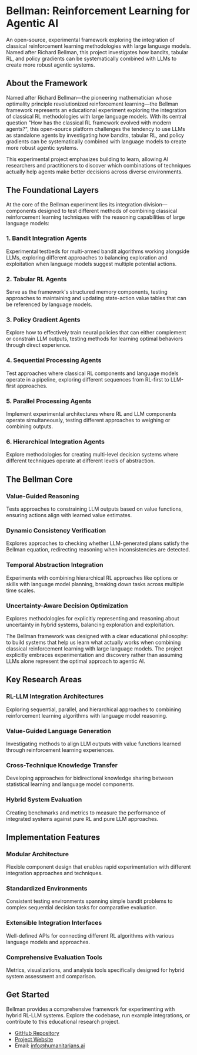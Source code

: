 # Bellman: Reinforcement Learning for Agentic AI

An open-source, experimental framework exploring the integration of classical reinforcement learning methodologies with large language models. Named after Richard Bellman, this project investigates how bandits, tabular RL, and policy gradients can be systematically combined with LLMs to create more robust agentic systems.

## About the Framework

Named after Richard Bellman—the pioneering mathematician whose optimality principle revolutionized reinforcement learning—the Bellman framework represents an educational experiment exploring the integration of classical RL methodologies with large language models. With its central question "How has the classical RL framework evolved with modern agents?", this open-source platform challenges the tendency to use LLMs as standalone agents by investigating how bandits, tabular RL, and policy gradients can be systematically combined with language models to create more robust agentic systems.

This experimental project emphasizes building to learn, allowing AI researchers and practitioners to discover which combinations of techniques actually help agents make better decisions across diverse environments.

## The Foundational Layers

At the core of the Bellman experiment lies its integration division—components designed to test different methods of combining classical reinforcement learning techniques with the reasoning capabilities of large language models:

### 1. Bandit Integration Agents
Experimental testbeds for multi-armed bandit algorithms working alongside LLMs, exploring different approaches to balancing exploration and exploitation when language models suggest multiple potential actions.

### 2. Tabular RL Agents
Serve as the framework's structured memory components, testing approaches to maintaining and updating state-action value tables that can be referenced by language models.

### 3. Policy Gradient Agents
Explore how to effectively train neural policies that can either complement or constrain LLM outputs, testing methods for learning optimal behaviors through direct experience.

### 4. Sequential Processing Agents
Test approaches where classical RL components and language models operate in a pipeline, exploring different sequences from RL-first to LLM-first approaches.

### 5. Parallel Processing Agents
Implement experimental architectures where RL and LLM components operate simultaneously, testing different approaches to weighing or combining outputs.

### 6. Hierarchical Integration Agents
Explore methodologies for creating multi-level decision systems where different techniques operate at different levels of abstraction.

## The Bellman Core

### Value-Guided Reasoning
Tests approaches to constraining LLM outputs based on value functions, ensuring actions align with learned value estimates.

### Dynamic Consistency Verification
Explores approaches to checking whether LLM-generated plans satisfy the Bellman equation, redirecting reasoning when inconsistencies are detected.

### Temporal Abstraction Integration
Experiments with combining hierarchical RL approaches like options or skills with language model planning, breaking down tasks across multiple time scales.

### Uncertainty-Aware Decision Optimization
Explores methodologies for explicitly representing and reasoning about uncertainty in hybrid systems, balancing exploration and exploitation.

The Bellman framework was designed with a clear educational philosophy: to build systems that help us learn what actually works when combining classical reinforcement learning with large language models. The project explicitly embraces experimentation and discovery rather than assuming LLMs alone represent the optimal approach to agentic AI.

## Key Research Areas

### RL-LLM Integration Architectures
Exploring sequential, parallel, and hierarchical approaches to combining reinforcement learning algorithms with language model reasoning.

### Value-Guided Language Generation
Investigating methods to align LLM outputs with value functions learned through reinforcement learning experiences.

### Cross-Technique Knowledge Transfer
Developing approaches for bidirectional knowledge sharing between statistical learning and language model components.

### Hybrid System Evaluation
Creating benchmarks and metrics to measure the performance of integrated systems against pure RL and pure LLM approaches.

## Implementation Features

### Modular Architecture
Flexible component design that enables rapid experimentation with different integration approaches and techniques.

### Standardized Environments
Consistent testing environments spanning simple bandit problems to complex sequential decision tasks for comparative evaluation.

### Extensible Integration Interfaces
Well-defined APIs for connecting different RL algorithms with various language models and approaches.

### Comprehensive Evaluation Tools
Metrics, visualizations, and analysis tools specifically designed for hybrid system assessment and comparison.

## Get Started

Bellman provides a comprehensive framework for experimenting with hybrid RL-LLM systems. Explore the codebase, run example integrations, or contribute to this educational research project.

- [GitHub Repository](https://github.com/Humanitariansai/Bellman)
- [Project Website](https://www.humanitarians.ai/bellman)
- Email: info@humanitarians.ai
